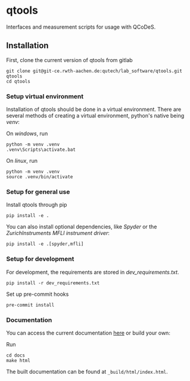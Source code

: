 # qtools
Interfaces and measurement scripts for usage with QCoDeS.

## Installation

First, clone the current version of qtools from gitlab

```
git clone git@git-ce.rwth-aachen.de:qutech/lab_software/qtools.git qtools
cd qtools
```

### Setup virtual environment

Installation of qtools should be done in a virtual environment.
There are several methods of creating a virtual environment, python's native being *venv*:

On *windows*, run

```
python -m venv .venv
.venv\Scripts\activate.bat
```

On *linux*, run

```
python -m venv .venv
source .venv/bin/activate
```

### Setup for general use

Install qtools through pip

```
pip install -e .
```

You can also install optional dependencies, like *Spyder* or the *ZurichInstruments MFLI instrument driver*:

```
pip install -e .[spyder,mfli]
```

### Setup for development

For development, the requirements are stored in *dev_requirements.txt*.

```
pip install -r dev_requirements.txt
```

Set up pre-commit hooks

```
pre-commit install
```

### Documentation

You can access the current documentation [here](https://qutech.pages.git-ce.rwth-aachen.de/lab_software/qtools/qtools)
or build your own:

Run

```
cd docs
make html
```

The built documentation can be found at `_build/html/index.html`.
